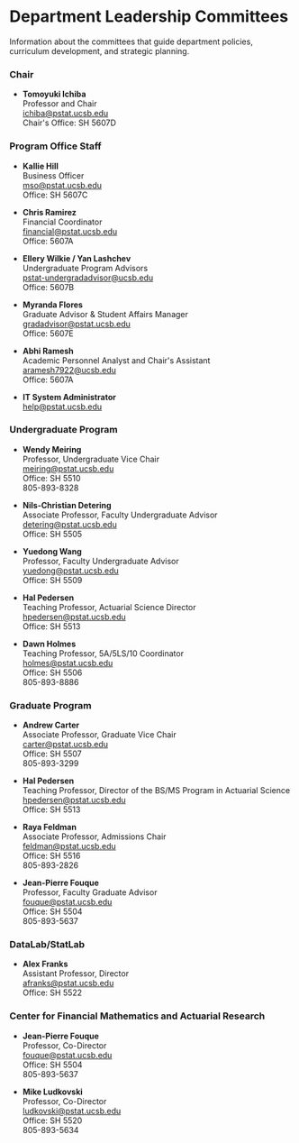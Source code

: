 # Department Leadership Committees

Information about the committees that guide department policies, curriculum development, and strategic planning.

### Chair
- **Tomoyuki Ichiba**  
  Professor and Chair  
  [ichiba@pstat.ucsb.edu](mailto:ichiba@pstat.ucsb.edu)  
  Chair's Office: SH 5607D

### Program Office Staff
- **Kallie Hill**  
  Business Officer  
  [mso@pstat.ucsb.edu](mailto:mso@pstat.ucsb.edu)  
  Office: SH 5607C

- **Chris Ramirez**  
  Financial Coordinator  
  [financial@pstat.ucsb.edu](mailto:financial@pstat.ucsb.edu)  
  Office: 5607A

- **Ellery Wilkie / Yan Lashchev**  
  Undergraduate Program Advisors  
  [pstat-undergradadvisor@ucsb.edu](mailto:pstat-undergradadvisor@ucsb.edu)  
  Office: 5607B

- **Myranda Flores**  
  Graduate Advisor & Student Affairs Manager  
  [gradadvisor@pstat.ucsb.edu](mailto:gradadvisor@pstat.ucsb.edu)  
  Office: 5607E

- **Abhi Ramesh**  
  Academic Personnel Analyst and Chair's Assistant  
  [aramesh7922@ucsb.edu](mailto:aramesh7922@ucsb.edu)  
  Office: 5607A

- **IT System Administrator**  
  [help@pstat.ucsb.edu](mailto:help@pstat.ucsb.edu)

### Undergraduate Program
- **Wendy Meiring**  
  Professor, Undergraduate Vice Chair  
  [meiring@pstat.ucsb.edu](mailto:meiring@pstat.ucsb.edu)  
  Office: SH 5510  
  805-893-8328

- **Nils-Christian Detering**  
  Associate Professor, Faculty Undergraduate Advisor  
  [detering@pstat.ucsb.edu](mailto:detering@pstat.ucsb.edu)  
  Office: SH 5505

- **Yuedong Wang**  
  Professor, Faculty Undergraduate Advisor  
  [yuedong@pstat.ucsb.edu](mailto:yuedong@pstat.ucsb.edu)  
  Office: SH 5509

- **Hal Pedersen**  
  Teaching Professor, Actuarial Science Director  
  [hpedersen@pstat.ucsb.edu](mailto:hpedersen@pstat.ucsb.edu)  
  Office: SH 5513

- **Dawn Holmes**  
  Teaching Professor, 5A/5LS/10 Coordinator  
  [holmes@pstat.ucsb.edu](mailto:holmes@pstat.ucsb.edu)  
  Office: SH 5506  
  805-893-8886

### Graduate Program
- **Andrew Carter**  
  Associate Professor, Graduate Vice Chair  
  [carter@pstat.ucsb.edu](mailto:carter@pstat.ucsb.edu)  
  Office: SH 5507  
  805-893-3299

- **Hal Pedersen**  
  Teaching Professor, Director of the BS/MS Program in Actuarial Science  
  [hpedersen@pstat.ucsb.edu](mailto:hpedersen@pstat.ucsb.edu)  
  Office: SH 5513

- **Raya Feldman**  
  Associate Professor, Admissions Chair  
  [feldman@pstat.ucsb.edu](mailto:feldman@pstat.ucsb.edu)  
  Office: SH 5516  
  805-893-2826

- **Jean-Pierre Fouque**  
  Professor, Faculty Graduate Advisor  
  [fouque@pstat.ucsb.edu](mailto:fouque@pstat.ucsb.edu)  
  Office: SH 5504  
  805-893-5637

### DataLab/StatLab
- **Alex Franks**  
  Assistant Professor, Director  
  [afranks@pstat.ucsb.edu](mailto:afranks@pstat.ucsb.edu)  
  Office: SH 5522

### Center for Financial Mathematics and Actuarial Research
- **Jean-Pierre Fouque**  
  Professor, Co-Director  
  [fouque@pstat.ucsb.edu](mailto:fouque@pstat.ucsb.edu)  
  Office: SH 5504  
  805-893-5637

- **Mike Ludkovski**  
  Professor, Co-Director  
  [ludkovski@pstat.ucsb.edu](mailto:ludkovski@pstat.ucsb.edu)  
  Office: SH 5520  
  805-893-5634